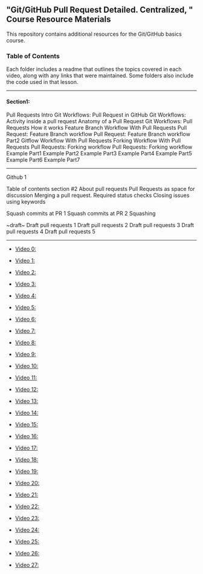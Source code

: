 ## "Git/GitHub Pull Request Detailed. Centralized, " Course Resource Materials

This repository contains additional resources for the Git/GitHub basics course.



### Table of Contents

Each folder includes a readme that outlines the topics covered in each video, along with any links that were maintained. Some folders also include the code used in that lesson.


---
#### Section1:
Pull Requests Intro
Git Workflows: Pull Request in GitHub
Git Workflows: Activity inside a pull request
Anatomy of a Pull Request
Git Workflows: Pull Requests
How it works
Feature Branch Workflow With Pull Requests
Pull Request: Feature Branch workflow
Pull Request: Feature Branch workflow Part2
Gitflow Workflow With Pull Requests
Forking Workflow With Pull Requests
Pull Requests: Forking workflow
Pull Requests: Forking workflow
Example Part1
Example Part2
Example Part3
Example Part4
Example Part5
Example Part6
Example Part7

---

Github 1

Table of contents section #2
About pull requests
Pull Requests as space for discussion
Merging a pull request.
Required status checks
Closing issues using keywords

Squash commits at PR 1
Squash commits at PR 2
Squashing

~draft~
Draft pull requests 1
Draft pull requests 2
Draft pull requests 3
Draft pull requests 4
Draft pull requests 5

---

- [Video 0: ](./video-01)

- [Video 1: ](./video-03)

- [Video 2: ](./video-04)

- [Video 3: ](./video-05)

- [Video 4: ](./video-06)

- [Video 5: ](./video-07)

- [Video 6: ](./video-08)

- [Video 7: ](.//video-09)

- [Video 8: ](.//video-09)
- [Video 9: ](.//video-09)

- [Video 10: ](./video-12)

- [Video 11: ](./video-13)

- [Video 12: ](./video-14)

- [Video 13: ](./video-15)



- [Video 14: ](./video-16)
- [Video 15: ](./video-17)

- [Video 16: ](./video-17)
- [Video 17: ](./video-17)
- [Video 18: ](./video-17)
- [Video 19: ](./video-17)
- [Video 20: ](./video-17)
- [Video 21: ](./video-17)
- [Video 22: ](./video-17)

- [Video 23: ](./video-17)
- [Video 24: ](./video-17)
- [Video 25: ](./video-17)
- [Video 26: ](./video-17)
- [Video 27: ](./video-17)
